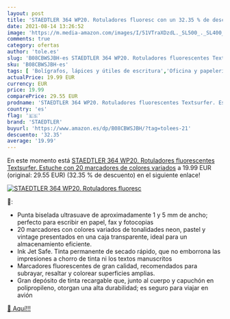 ```yaml
---
layout: post
title: 'STAEDTLER 364 WP20. Rotuladores fluoresc con un 32.35 % de descuento'
date: 2021-08-14 13:26:52
image: 'https://m.media-amazon.com/images/I/51VTraXDzdL._SL500_._SL400_.jpg'
comments: true
category: ofertas
author: 'tole.es'
slug: 'B08CBWSJBH-es STAEDTLER 364 WP20. Rotuladores fluorescentes Textsurfer....'
sku: 'B08CBWSJBH-es'
tags: [ 'Bolígrafos, lápices y útiles de escritura','Oficina y papelería','Rotuladores y subrayadores','Subrayadores','rotuladores','staedtler', ]
actualPrice: 19.99 EUR
currency: EUR
price: 19.99
comparePrice: 29.55 EUR
prodname: 'STAEDTLER 364 WP20. Rotuladores fluorescentes Textsurfer. Estuche con 20 marcadores de colores variados'
country: 'es'
flag: '🇪🇸'
brand: 'STAEDTLER'
buyurl: 'https://www.amazon.es/dp/B08CBWSJBH/?tag=tolees-21'
descuento: '32.35'
average: '19.99'
---
```


En este momento está [STAEDTLER 364 WP20. Rotuladores fluorescentes Textsurfer. Estuche con 20 marcadores de colores variados](https://www.amazon.es/dp/B08CBWSJBH/?tag=tolees-21) a 19.99 EUR (original: 29.55 EUR) (32.35 %  de descuento) en el siguiente enlace!

[![STAEDTLER 364 WP20. Rotuladores fluoresc](https://m.media-amazon.com/images/I/51VTraXDzdL._SL500_._SL400_.jpg)](https://www.amazon.es/dp/B08CBWSJBH/?tag=tolees-21)

🔎:

- Punta biselada ultrasuave de aproximadamente 1 y 5 mm de ancho; perfecto para escribir en papel, fax y fotocopias
- 20 marcadores con colores variados de tonalidades neon, pastel y vintage presentados en una caja transparente, ideal para un almacenamiento eficiente.
- Ink Jet Safe. Tinta permanente de secado rápido, que no emborrona las impresiones a chorro de tinta ni los textos manuscritos
- Marcadores fluorescentes de gran calidad, recomendados para subrayar, resaltar y colorear superficies amplias.
- Gran depósito de tinta recargable que, junto al cuerpo y capuchón en polipropileno, otorgan una alta durabilidad; es seguro para viajar en avión

[🛒 Aquí!!!](https://www.amazon.es/dp/B08CBWSJBH/?tag=tolees-21)
